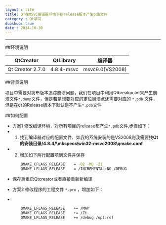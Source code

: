 ```yaml
---
layout : life
title: QT在MSVC编辑器环境下在release版本产生pdb文件
category : Qt学习
duoshuo: true
date : 2014-10-30
---
```


******

##环境说明

|QtCreator|QtLibrary|编译器|
|:-------:|:-------:|:---:|
|Qt Creator 2.7.0|4.8.4-msvc|msvc9.0(VS2008)|

<!-- more -->

##背景说明

>
项目中需要对发布版本追踪崩溃问题，我们在项目中利用Qtbreakpoint来产生崩溃文件```*.dump```文件，但是若是想要对应的定位崩溃点还需要对应的 ```*.pdb``` 文件，但是在```Qt```的Release版本下默认是不产生```*.pdb```文件

##如何配置

* 方案1 修改编译环境，对所有项目的release都产生```*.pdb```文件,步骤如下：
 * 1. 找到编译器对应的配置文件，如我的系统安装的是VS2008则我需要找**Qt的安装目录/4.8.4/\mkspecs\win32-msvc2008\qmake.conf**
 * 2. 增加如下两行配置项到文件并保存
 
 ```sh
        QMAKE_CFLAGS_RELEASE    = -O2 -MD -Zi
        QMAKE_LFLAGS_RELEASE    = /INCREMENTAL:NO /DEBUG
 ```
 
 * 保存后重启Qtcreator或者直接重新新编译

* 方案2 修改程序的工程文件 ```*.pro``` ，增加如下：
 *
  
 ```sh
        QMAKE_LFLAGS_RELEASE    += /MAP
        QMAKE_CFLAGS_RELEASE    += /Zi
        QMAKE_LFLAGS_RELEASE    += /debug /opt:ref
 ```    